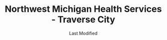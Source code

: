 ---
layout: location-page
date: Last Modified
description: "Local COVID-19 testing is available at Northwest Michigan Health Services - Traverse City in Traverse City, Michigan, USA."
permalink: "locations/michigan/traverse-city/northwest-michigan-health-services-traverse-city/"
tags:
  - locations
  - michigan
title: Northwest Michigan Health Services - Traverse City
uniqueName: northwest-michigan-health-services-traverse-city
state: Michigan
stateAbbr: MI
hood: "Traverse City"
address: "10767 E. Traverse Hwy"
city: "Traverse City"
zip: "49684"
zipsNearby: "49610 49611 49612 49613 49304 49614 49615 49616 49617 49618 49712 49713 49619 49620 49601 49621 49622 49711 49720 49623 49722 49625 49727 49626 49627 49628 49629 49729 49730 49630 49631 49632 49633 49634 49410 49635 49733 49411 49734 49735 49636 49637 49738 49739 49737 49740 49638 48627 49640 48629 48630 49642 49643 49644 49751 49645 49646 49648 49649 49650 49651 49653 49654 49655 49656 49657 49659 49660 49663 49664 49665 49666 49667 49668 49670 49764 49673 49674 49675 49770 48651 49676 49677 48653 49680 49682 49683 49684 49685 49686 49696 49688 49795 49458 49796 49797 49689 49690 49799" 
mapUrl: "http://maps.apple.com/?q=Northwest+Michigan+Health+Services+-+Traverse+City&address=10767+E+Traverse+Hwy,Traverse+City,Michigan,49684"
locationType: Drive-thru
phone: "231-642-5292"
website: "https://www.nmhsi.org/locations/shelby/?utm_source=gmb&utm_medium=organic&utm_campaign=shelby"
onlineBooking: undefined
closed: undefined
closedUpdate: May 25th, 2020
notes: "By appointment only."
days: M, Tu, W, Th
hours: 9AM-4PM
altDays: Fridays
altHours: 9AM-1PM
ctaMessage: Learn more
ctaUrl: "https://www.nmhsi.org/locations/shelby/?utm_source=gmb&utm_medium=organic&utm_campaign=shelby"
---